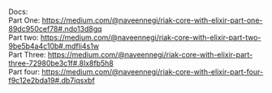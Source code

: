 Docs:  
Part One: https://medium.com/@naveennegi/riak-core-with-elixir-part-one-89dc950cef78#.ndo13d8gq  
Part two: https://medium.com/@naveennegi/riak-core-with-elixir-part-two-9be5b4a4c10b#.mdfli4s1w  
Part Three: https://medium.com/@naveennegi/riak-core-with-elixir-part-three-72980be3c1f#.8lx8fb5h8  
Part four: https://medium.com/@naveennegi/riak-core-with-elixir-part-four-f9c12e2bda19#.db7iqsxbf  
